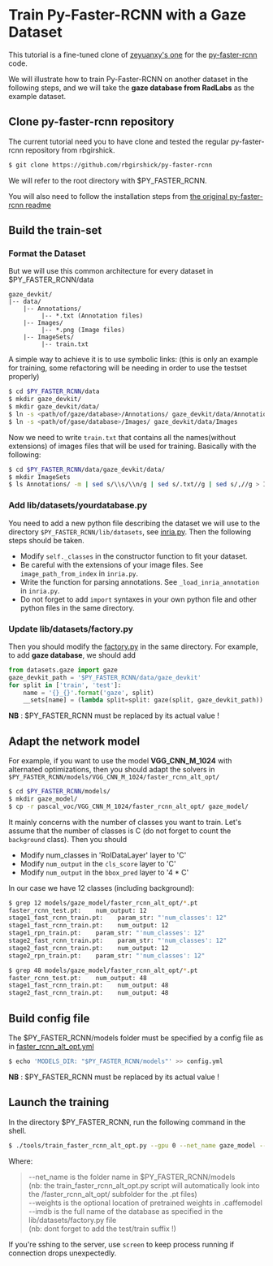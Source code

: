 # Train Py-Faster-RCNN with a Gaze Dataset

This tutorial is a fine-tuned clone of [zeyuanxy's one](https://github.com/zeyuanxy/fast-rcnn/tree/master/help/train) for the [py-faster-rcnn](https://github.com/rbgirshick/py-faster-rcnn) code.

We will illustrate how to train Py-Faster-RCNN on another dataset in the following steps, and we will take the **gaze database from RadLabs** as the example dataset.

## Clone py-faster-rcnn repository
The current tutorial need you to have clone and tested the regular py-faster-rcnn repository from rbgirshick.
```sh
$ git clone https://github.com/rbgirshick/py-faster-rcnn
```
We will refer to the root directory with $PY_FASTER_RCNN.

You will also need to follow the installation steps from [the original py-faster-rcnn readme](https://github.com/rbgirshick/py-faster-rcnn/blob/master/README.md)

## Build the train-set

### Format the Dataset

But we will use this common architecture for every dataset in $PY_FASTER_RCNN/data
```
gaze_devkit/
|-- data/
    |-- Annotations/
         |-- *.txt (Annotation files)
    |-- Images/
         |-- *.png (Image files)
    |-- ImageSets/
         |-- train.txt
```

A simple way to achieve it is to use symbolic links:
(this is only an example for training, some refactoring will be needing in order to use the testset properly)
```sh
$ cd $PY_FASTER_RCNN/data
$ mkdir gaze_devkit/
$ mkdir gaze_devkit/data/
$ ln -s <path/of/gaze/database>/Annotations/ gaze_devkit/data/Annotations
$ ln -s <path/of/gase/database>/Images/ gaze_devkit/data/Images
```

Now we need to write `train.txt` that contains all the names(without extensions) of images files that will be used for training.
Basically with the following:
```sh
$ cd $PY_FASTER_RCNN/data/gaze_devkit/data/
$ mkdir ImageSets
$ ls Annotations/ -m | sed s/\\s/\\n/g | sed s/.txt//g | sed s/,//g > ImageSets/train.txt
```

### Add lib/datasets/yourdatabase.py
You need to add a new python file describing the dataset we will use to the directory `$PY_FASTER_RCNN/lib/datasets`, see [inria.py](https://github.com/deboc/py-faster-rcnn/blob/master/lib/datasets/inria.py). Then the following steps should be taken.
  - Modify `self._classes` in the constructor function to fit your dataset.
  - Be careful with the extensions of your image files. See `image_path_from_index` in `inria.py`.
  - Write the function for parsing annotations. See `_load_inria_annotation` in `inria.py`.
  - Do not forget to add `import` syntaxes in your own python file and other python files in the same directory.

### Update lib/datasets/factory.py

Then you should modify the [factory.py](https://github.com/deboc/py-faster-rcnn/blob/master/lib/datasets/factory.py) in the same directory. For example, to add **gaze database**, we should add

```py
from datasets.gaze import gaze
gaze_devkit_path = '$PY_FASTER_RCNN/data/gaze_devkit'
for split in ['train', 'test']:
    name = '{}_{}'.format('gaze', split)
    __sets[name] = (lambda split=split: gaze(split, gaze_devkit_path))
```
**NB** : $PY_FASTER_RCNN must be replaced by its actual value !

## Adapt the network model

For example, if you want to use the model **VGG_CNN_M_1024** with alternated optimizations, then you should adapt the solvers in `$PY_FASTER_RCNN/models/VGG_CNN_M_1024/faster_rcnn_alt_opt/`

```sh
$ cd $PY_FASTER_RCNN/models/
$ mkdir gaze_model/
$ cp -r pascal_voc/VGG_CNN_M_1024/faster_rcnn_alt_opt/ gaze_model/
```

It mainly concerns with the number of classes you want to train. Let's assume that the number of classes is C (do not forget to count the `background` class). Then you should 
  - Modify num_classes in 'RoIDataLayer' layer to 'C'
  - Modify `num_output` in the `cls_score` layer to 'C'
  - Modify `num_output` in the `bbox_pred` layer to '4 * C'

In our case we have 12 classes (including background):
```sh
$ grep 12 models/gaze_model/faster_rcnn_alt_opt/*.pt
faster_rcnn_test.pt:    num_output: 12
stage1_fast_rcnn_train.pt:    param_str: "'num_classes': 12"
stage1_fast_rcnn_train.pt:    num_output: 12
stage1_rpn_train.pt:    param_str: "'num_classes': 12"
stage2_fast_rcnn_train.pt:    param_str: "'num_classes': 12"
stage2_fast_rcnn_train.pt:    num_output: 12
stage2_rpn_train.pt:    param_str: "'num_classes': 12"

$ grep 48 models/gaze_model/faster_rcnn_alt_opt/*.pt
faster_rcnn_test.pt:    num_output: 48
stage1_fast_rcnn_train.pt:    num_output: 48
stage2_fast_rcnn_train.pt:    num_output: 48
```

## Build config file

The $PY_FASTER_RCNN/models folder must be specified by a config file as in [faster_rcnn_alt_opt.yml](https://github.com/deboc/py-faster-rcnn/blob/master/help/faster_rcnn_alt_opt.yml)
```sh
$ echo 'MODELS_DIR: "$PY_FASTER_RCNN/models"' >> config.yml
```
**NB** : $PY_FASTER_RCNN must be replaced by its actual value !

## Launch the training

In the directory $PY_FASTER_RCNN, run the following command in the shell.

```sh
$ ./tools/train_faster_rcnn_alt_opt.py --gpu 0 --net_name gaze_model --weights data/imagenet_models/VGG_CNN_M_1024.v2.caffemodel --imdb gaze_train 
```

Where:    
>--net_name is the folder name in $PY_FASTER_RCNN/models    
>    (nb: the train_faster_rcnn_alt_opt.py script will automatically look into the /faster_rcnn_alt_opt/ subfolder for the .pt files)    
>--weights is the optional location of pretrained weights in .caffemodel    
>--imdb is the full name of the database as specified in the lib/datasets/factory.py file    
>    (nb: dont forget to add the test/train suffix !)    

If you're sshing to the server, use ```screen``` to keep process running if connection drops unexpectedly.

